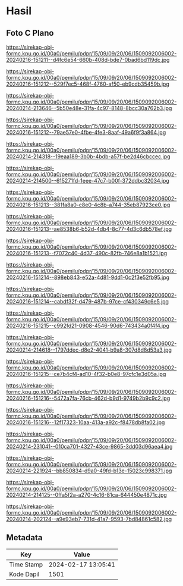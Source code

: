 # Hasil

## Foto C Plano

https://sirekap-obj-formc.kpu.go.id/00a0/pemilu/pdpr/15/09/09/20/06/1509092006002-20240216-151211--d4fc6e54-660b-408d-bde7-0bad6bd119dc.jpg

https://sirekap-obj-formc.kpu.go.id/00a0/pemilu/pdpr/15/09/09/20/06/1509092006002-20240216-151212--529f7ec5-468f-4760-af50-eb9cdb35459b.jpg

https://sirekap-obj-formc.kpu.go.id/00a0/pemilu/pdpr/15/09/09/20/06/1509092006002-20240214-213646--5b50e48e-31fa-4c97-8148-8bcc30a762b3.jpg

https://sirekap-obj-formc.kpu.go.id/00a0/pemilu/pdpr/15/09/09/20/06/1509092006002-20240216-151212--79ae57e0-4fbe-4fe3-8aaf-49a6f9f3a864.jpg

https://sirekap-obj-formc.kpu.go.id/00a0/pemilu/pdpr/15/09/09/20/06/1509092006002-20240214-214318--19eaa189-3b0b-4bdb-a57f-be2d46cbccec.jpg

https://sirekap-obj-formc.kpu.go.id/00a0/pemilu/pdpr/15/09/09/20/06/1509092006002-20240214-214500--615271fd-1eee-47c7-b00f-372ddbc32034.jpg

https://sirekap-obj-formc.kpu.go.id/00a0/pemilu/pdpr/15/09/09/20/06/1509092006002-20240216-151213--381fa8a0-c8e0-4c8b-a744-35eb87923ce0.jpg

https://sirekap-obj-formc.kpu.go.id/00a0/pemilu/pdpr/15/09/09/20/06/1509092006002-20240216-151213--ae8538b6-b52d-4db4-8c77-4d3c6db578ef.jpg

https://sirekap-obj-formc.kpu.go.id/00a0/pemilu/pdpr/15/09/09/20/06/1509092006002-20240216-151213--f7072c40-4d37-490c-82fb-746e8a1b1521.jpg

https://sirekap-obj-formc.kpu.go.id/00a0/pemilu/pdpr/15/09/09/20/06/1509092006002-20240216-151214--898eb843-e52a-4d81-9dd1-0c2f3e52fb95.jpg

https://sirekap-obj-formc.kpu.go.id/00a0/pemilu/pdpr/15/09/09/20/06/1509092006002-20240216-151214--cabdf32f-d479-487b-97ce-cf430349c6e5.jpg

https://sirekap-obj-formc.kpu.go.id/00a0/pemilu/pdpr/15/09/09/20/06/1509092006002-20240216-151215--c992fd21-0908-4546-90d6-743434a0f4f4.jpg

https://sirekap-obj-formc.kpu.go.id/00a0/pemilu/pdpr/15/09/09/20/06/1509092006002-20240214-214618--1797ddec-d8e2-4041-b9a8-307d8d8d53a3.jpg

https://sirekap-obj-formc.kpu.go.id/00a0/pemilu/pdpr/15/09/09/20/06/1509092006002-20240216-151215--ce7b4cf4-ad10-4f32-b0e8-97cfc1e3d05a.jpg

https://sirekap-obj-formc.kpu.go.id/00a0/pemilu/pdpr/15/09/09/20/06/1509092006002-20240216-151216--5472a7fa-76cb-462d-b9d1-9749b2b9c9c2.jpg

https://sirekap-obj-formc.kpu.go.id/00a0/pemilu/pdpr/15/09/09/20/06/1509092006002-20240216-151216--12f17323-10aa-413a-a92c-f8478db8fa02.jpg

https://sirekap-obj-formc.kpu.go.id/00a0/pemilu/pdpr/15/09/09/20/06/1509092006002-20240214-231041--010ca701-4327-43ce-9865-3dd03d96aea4.jpg

https://sirekap-obj-formc.kpu.go.id/00a0/pemilu/pdpr/15/09/09/20/06/1509092006002-20240214-221924--bb850834-d9a0-49fd-b13e-15023c998371.jpg

https://sirekap-obj-formc.kpu.go.id/00a0/pemilu/pdpr/15/09/09/20/06/1509092006002-20240214-214125--0ffa5f2a-a270-4c16-81ca-644450e4871c.jpg

https://sirekap-obj-formc.kpu.go.id/00a0/pemilu/pdpr/15/09/09/20/06/1509092006002-20240214-202124--a9e93eb7-731d-41a7-9593-7bd84861c582.jpg


## Metadata

| Key        | Value               |
| ---------- | ------------------- |
| Time Stamp | 2024-02-17 13:05:41 |
| Kode Dapil | 1501                |



